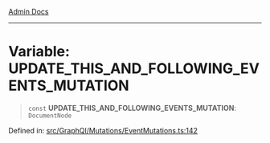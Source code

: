 [Admin Docs](/)

---

# Variable: UPDATE_THIS_AND_FOLLOWING_EVENTS_MUTATION

> `const` **UPDATE_THIS_AND_FOLLOWING_EVENTS_MUTATION**: `DocumentNode`

Defined in: [src/GraphQl/Mutations/EventMutations.ts:142](https://github.com/PalisadoesFoundation/talawa-admin/blob/main/src/GraphQl/Mutations/EventMutations.ts#L142)
